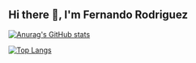 ## Hi there 👋, I'm Fernando Rodriguez

[![Anurag's GitHub stats](https://github-readme-stats.vercel.app/api?username=fernandorose)](https://github.com/anuraghazra/github-readme-stats)

[![Top Langs](https://github-readme-stats.vercel.app/api/top-langs/?username=fernandorose)](https://github.com/anuraghazra/github-readme-stats)
